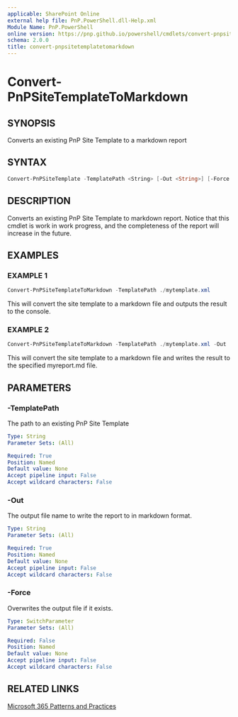 ```yaml
---
applicable: SharePoint Online
external help file: PnP.PowerShell.dll-Help.xml
Module Name: PnP.PowerShell
online version: https://pnp.github.io/powershell/cmdlets/convert-pnpsitetemplatetomarkdown.md
schema: 2.0.0
title: convert-pnpsitetemplatetomarkdown
---
```


# Convert-PnPSiteTemplateToMarkdown

## SYNOPSIS
Converts an existing PnP Site Template to a markdown report

## SYNTAX

```powershell
Convert-PnPSiteTemplate -TemplatePath <String> [-Out <String>] [-Force <SwitchParameter>]
```

## DESCRIPTION
Converts an existing PnP Site Template to markdown report. Notice that this cmdlet is work in work progress, and the completeness of the report will increase in the future.

## EXAMPLES

### EXAMPLE 1
```powershell
Convert-PnPSiteTemplateToMarkdown -TemplatePath ./mytemplate.xml
```

This will convert the site template to a markdown file and outputs the result to the console.

### EXAMPLE 2
```powershell
Convert-PnPSiteTemplateToMarkdown -TemplatePath ./mytemplate.xml -Out ./myreport.md
```

This will convert the site template to a markdown file and writes the result to the specified myreport.md file.

## PARAMETERS

### -TemplatePath
The path to an existing PnP Site Template

```yaml
Type: String
Parameter Sets: (All)

Required: True
Position: Named
Default value: None
Accept pipeline input: False
Accept wildcard characters: False
```

### -Out
The output file name to write the report to in markdown format.

```yaml
Type: String
Parameter Sets: (All)

Required: True
Position: Named
Default value: None
Accept pipeline input: False
Accept wildcard characters: False
```

### -Force
Overwrites the output file if it exists.

```yaml
Type: SwitchParameter
Parameter Sets: (All)

Required: False
Position: Named
Default value: None
Accept pipeline input: False
Accept wildcard characters: False
```

## RELATED LINKS

[Microsoft 365 Patterns and Practices](https://aka.ms/m365pnp)